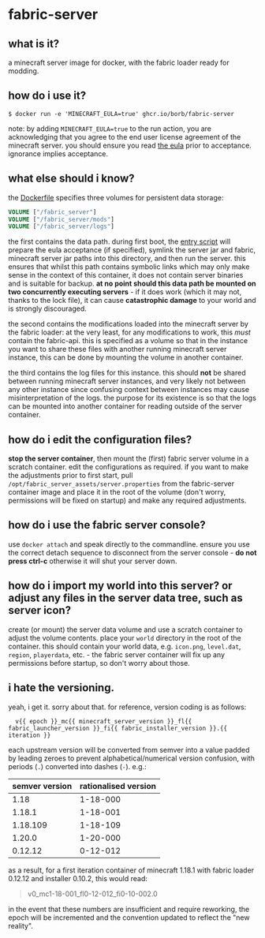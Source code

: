 # fabric-server

## what is it?

a minecraft server image for docker, with the fabric loader ready for modding.

## how do i use it?

```shell
$ docker run -e 'MINECRAFT_EULA=true' ghcr.io/borb/fabric-server
```

note: by adding `MINECRAFT_EULA=true` to the run action, you are acknowledging that you agree to the end user license agreement of the minecraft server. you should ensure you read [the eula](https://account.mojang.com/documents/minecraft_eula) prior to acceptance. ignorance implies acceptance.

## what else should i know?

the [Dockerfile](./Dockerfile) specifies three volumes for persistent data storage:

```Dockerfile
VOLUME ["/fabric_server"]
VOLUME ["/fabric_server/mods"]
VOLUME ["/fabric_server/logs"]
```

the first contains the data path. during first boot, the [entry script](./docker-entry.sh) will prepare the eula acceptance (if specified), symlink the server jar and fabric, minecraft server jar paths into this directory, and then run the server. this ensures that whilst this path contains symbolic links which may only make sense in the context of this container, it does not contain server binaries and is suitable for backup. **at no point should this data path be mounted on two concurrently executing servers** - if it does work (which it may not, thanks to the lock file), it can cause **catastrophic damage** to your world and is strongly discouraged.

the second contains the modifications loaded into the minecraft server by the fabric loader: at the very least, for any modifications to work, this _must_ contain the fabric-api. this is specified as a volume so that in the instance you want to share these files with another running minecraft server instance, this can be done by mounting the volume in another container.

the third contains the log files for this instance. this should **not** be shared between running minecraft server instances, and very likely not between any other instance since confusing context between instances may cause misinterpretation of the logs. the purpose for its existence is so that the logs can be mounted into another container for reading outside of the server container.

## how do i edit the configuration files?

**stop the server container**, then mount the (first) fabric server volume in a scratch container. edit the configurations as required. if you want to make the adjustments prior to first start, pull `/opt/fabric_server_assets/server.properties` from the fabric-server container image and place it in the root of the volume (don't worry, permissions will be fixed on startup) and make any required adjustments.

## how do i use the fabric server console?

use `docker attach` and speak directly to the commandline. ensure you use the correct detach sequence to disconnect from the server console - **do not press ctrl-c** otherwise it will shut your server down.

## how do i import my world into this server? or adjust any files in the server data tree, such as server icon?

create (or mount) the server data volume and use a scratch container to adjust the volume contents. place your `world` directory in the root of the container. this should contain your world data, e.g. `icon.png`, `level.dat`, `region`, `playerdata`, etc. - the fabric server container will fix up any permissions before startup, so don't worry about those.

## i hate the versioning.

yeah, i get it. sorry about that. for reference, version coding is as follows:

```
  v{{ epoch }}_mc{{ minecraft_server_version }}_fl{{ fabric_launcher_version }}_fi{{ fabric_installer_version }}.{{ iteration }}
```

each upstream version will be converted from semver into a value padded by leading zeroes to prevent alphabetical/numerical version confusion, with periods (`.`) converted into dashes (`-`). e.g.:

semver version | rationalised version
---------------|---------------------
1.18           | 1-18-000
1.18.1         | 1-18-001
1.18.109       | 1-18-109
1.20.0         | 1-20-000
0.12.12        | 0-12-012

as a result, for a first iteration container of minecraft 1.18.1 with fabric loader 0.12.12 and installer 0.10.2, this would read:

> v0_mc1-18-001_fl0-12-012_fi0-10-002.0

in the event that these numbers are insufficient and require reworking, the epoch will be incremented and the convention updated to reflect the "new reality".
